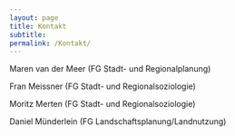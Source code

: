 ```yaml
---
layout: page
title: Kontakt
subtitle:
permalink: /Kontakt/
---
```


Maren van der Meer (FG Stadt- und Regionalplanung)

Fran Meissner (FG Stadt- und Regionalsoziologie)

Moritz Merten (FG Stadt- und Regionalsoziologie)

Daniel Münderlein (FG Landschaftsplanung/Landnutzung)
